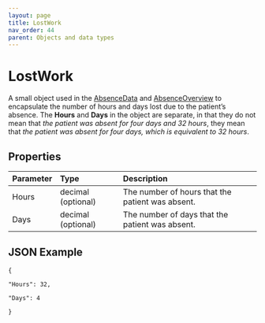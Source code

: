 ```yaml
---
layout: page
title: LostWork
nav_order: 44
parent: Objects and data types
---
```


# LostWork

A small object used in the [AbsenceData](../objects-and-data-types/absencedata) and [AbsenceOverview](../objects-and-data-types/absenceoverviewdata) to encapsulate the number of hours and days lost due to the patient’s absence. The **Hours** and **Days** in the object are separate, in that they do not mean that _the patient was absent for four days and 32 hours_, they mean that _the patient was absent for four days, which is equivalent to 32 hours_.

## Properties

| Parameter | Type   | Description                                                 |
|:----------|:-------|:------------------------------------------------------------|
| Hours | decimal (optional) | The number of hours that the patient was absent. |
| Days | decimal (optional) | The number of days that the patient was absent. |

## JSON Example

```
{

"Hours": 32,

"Days": 4

}
```

